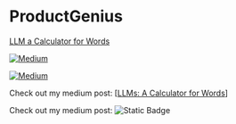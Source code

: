 # ProductGenius

[LLM a Calculator for Words](https://medium.com/the-modern-scientist/large-language-models-a-calculator-for-words-7ab4099d0cc9)

[![Medium](https://img.shields.io/discord/1192334452110659664?label=Medium)](https://medium.com/the-modern-scientist/large-language-models-a-calculator-for-words-7ab4099d0cc9)

[![Medium](https://img.shields.io/pypi/dm/instructor.svg)](https://medium.com/the-modern-scientist/large-language-models-a-calculator-for-words-7ab4099d0cc9)


Check out my medium post: [[LLMs: A Calculator for Words](https://medium.com/the-modern-scientist/large-language-models-a-calculator-for-words-7ab4099d0cc9)]


Check out my medium post: ![Static Badge](https://img.shields.io/badge/Medium-LLMs%3A%20A%20Calculator%20for%20Words-blue?link=https%3A%2F%2Fmedium.com%2Fthe-modern-scientist%2Flarge-language-models-a-calculator-for-words-7ab4099d0cc9)

